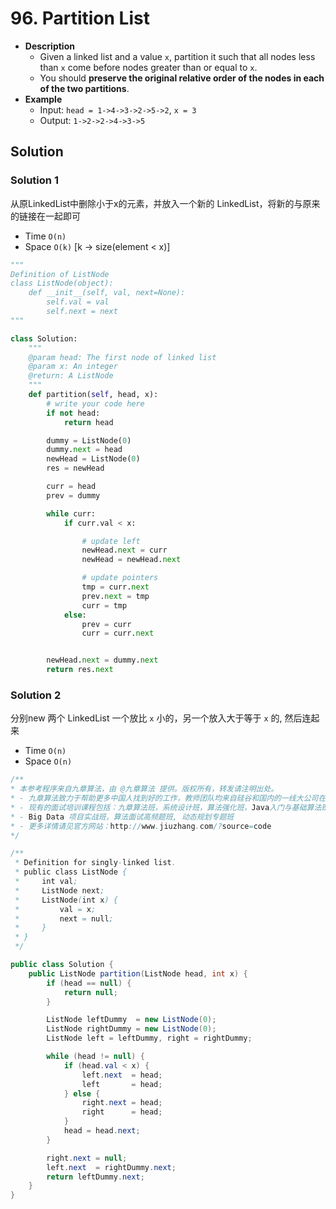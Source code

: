 # 96. Partition List

- **Description**
    - Given a linked list and a value `x`, partition it such that all nodes less than `x` come before nodes greater than or equal to `x`.
    - You should **preserve the original relative order of the nodes in each of the two partitions**.
- **Example**
    - Input: `head = 1->4->3->2->5->2`, `x = 3`
    - Output: `1->2->2->4->3->5`


## Solution

### Solution 1

从原LinkedList中删除小于x的元素，并放入一个新的 LinkedList，将新的与原来的链接在一起即可

- Time `O(n)`
- Space `O(k)` [k -> size(element < x)]


```python
"""
Definition of ListNode
class ListNode(object):
    def __init__(self, val, next=None):
        self.val = val
        self.next = next
"""

class Solution:
    """
    @param head: The first node of linked list
    @param x: An integer
    @return: A ListNode
    """
    def partition(self, head, x):
        # write your code here
        if not head:
            return head

        dummy = ListNode(0)
        dummy.next = head
        newHead = ListNode(0)
        res = newHead

        curr = head
        prev = dummy

        while curr:
            if curr.val < x:

                # update left
                newHead.next = curr
                newHead = newHead.next

                # update pointers
                tmp = curr.next
                prev.next = tmp
                curr = tmp
            else:
                prev = curr
                curr = curr.next


        newHead.next = dummy.next
        return res.next
```

### Solution 2

分别new 两个 LinkedList 一个放比 `x` 小的，另一个放入大于等于 `x` 的, 然后连起来

- Time `O(n)`
- Space `O(n)`



```java
/**
* 本参考程序来自九章算法，由 @九章算法 提供。版权所有，转发请注明出处。
* - 九章算法致力于帮助更多中国人找到好的工作，教师团队均来自硅谷和国内的一线大公司在职工程师。
* - 现有的面试培训课程包括：九章算法班，系统设计班，算法强化班，Java入门与基础算法班，Android 项目实战班，
* - Big Data 项目实战班，算法面试高频题班, 动态规划专题班
* - 更多详情请见官方网站：http://www.jiuzhang.com/?source=code
*/

/**
 * Definition for singly-linked list.
 * public class ListNode {
 *     int val;
 *     ListNode next;
 *     ListNode(int x) {
 *         val = x;
 *         next = null;
 *     }
 * }
 */

public class Solution {
    public ListNode partition(ListNode head, int x) {
        if (head == null) {
            return null;
        }

        ListNode leftDummy  = new ListNode(0);
        ListNode rightDummy = new ListNode(0);
        ListNode left = leftDummy, right = rightDummy;

        while (head != null) {
            if (head.val < x) {
                left.next  = head;
                left       = head;
            } else {
                right.next = head;
                right      = head;
            }
            head = head.next;
        }

        right.next = null;
        left.next  = rightDummy.next;
        return leftDummy.next;
    }
}
```
